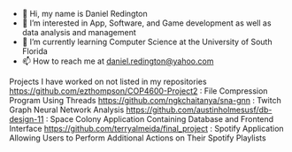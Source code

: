 - 👋 Hi, my name is Daniel Redington
- 👀 I’m interested in App, Software, and Game development as well as data analysis and management
- 🌱 I’m currently learning Computer Science at the University of South Florida
- 📫 How to reach me at daniel.redington@yahoo.com

<!---
For more information feel free to visit my LinkedIn page
LinkedIn: https://www.linkedin.com/in/daniel-redington-5ab649225/ 
--->
Projects I have worked on not listed in my repositories
https://github.com/ezthompson/COP4600-Project2 : File Compression Program Using Threads
https://github.com/ngkchaitanya/sna-gnn : Twitch Graph Neural Network Analysis
https://github.com/austinholmesusf/db-design-11 : Space Colony Application Containing Database and Frontend Interface
https://github.com/terryalmeida/final_project : Spotify Application Allowing Users to Perform Additional Actions on Their Spotify Playlists
